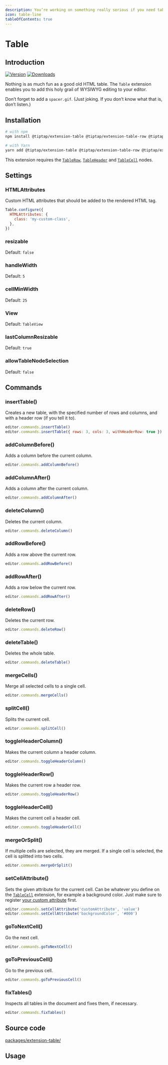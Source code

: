 ```yaml
---
description: You’re working on something really serious if you need tables inside a text editor.
icon: table-line
tableOfContents: true
---
```


# Table

## Introduction
[![Version](https://img.shields.io/npm/v/@tiptap/extension-table.svg?label=version)](https://www.npmjs.com/package/@tiptap/extension-table)
[![Downloads](https://img.shields.io/npm/dm/@tiptap/extension-table.svg)](https://npmcharts.com/compare/@tiptap/extension-table?minimal=true)

Nothing is as much fun as a good old HTML table. The `Table` extension enables you to add this holy grail of WYSIWYG editing to your editor.

Don’t forget to add a `spacer.gif`. (Just joking. If you don’t know what that is, don’t listen.)

## Installation
```bash
# with npm
npm install @tiptap/extension-table @tiptap/extension-table-row @tiptap/extension-table-header @tiptap/extension-table-cell

# with Yarn
yarn add @tiptap/extension-table @tiptap/extension-table-row @tiptap/extension-table-header @tiptap/extension-table-cell
```

This extension requires the [`TableRow`](/api/nodes/table-row), [`TableHeader`](/api/nodes/table-header) and [`TableCell`](/api/nodes/table-cell) nodes.

## Settings

### HTMLAttributes
Custom HTML attributes that should be added to the rendered HTML tag.

```js
Table.configure({
  HTMLAttributes: {
    class: 'my-custom-class',
  },
})
```

### resizable
Default: `false`

### handleWidth
Default: `5`

### cellMinWidth
Default: `25`

### View
Default: `TableView`

### lastColumnResizable
Default: `true`

### allowTableNodeSelection
Default: `false`

## Commands

### insertTable()
Creates a new table, with the specified number of rows and columns, and with a header row (if you tell it to).

```js
editor.commands.insertTable()
editor.commands.insertTable({ rows: 3, cols: 3, withHeaderRow: true })
```

### addColumnBefore()
Adds a column before the current column.

```js
editor.commands.addColumnBefore()
```

### addColumnAfter()
Adds a column after the current column.

```js
editor.commands.addColumnAfter()
```

### deleteColumn()
Deletes the current column.

```js
editor.commands.deleteColumn()
```

### addRowBefore()
Adds a row above the current row.

```js
editor.commands.addRowBefore()
```

### addRowAfter()
Adds a row below the current row.

```js
editor.commands.addRowAfter()
```

### deleteRow()
Deletes the current row.

```js
editor.commands.deleteRow()
```

### deleteTable()
Deletes the whole table.

```js
editor.commands.deleteTable()
```

### mergeCells()
Merge all selected cells to a single cell.

```js
editor.commands.mergeCells()
```

### splitCell()
Splits the current cell.

```js
editor.commands.splitCell()
```

### toggleHeaderColumn()
Makes the current column a header column.

```js
editor.commands.toggleHeaderColumn()
```

### toggleHeaderRow()
Makes the current row a header row.

```js
editor.commands.toggleHeaderRow()
```

### toggleHeaderCell()
Makes the current cell a header cell.

```js
editor.commands.toggleHeaderCell()
```

### mergeOrSplit()
If multiple cells are selected, they are merged. If a single cell is selected, the cell is splitted into two cells.

```js
editor.commands.mergeOrSplit()
```

### setCellAttribute()
Sets the given attribute for the current cell. Can be whatever you define on the [`TableCell`](/api/nodes/table-cell) extension, for example a background color. Just make sure to register [your custom attribute](/guide/custom-extensions#attributes) first.

```js
editor.commands.setCellAttribute('customAttribute', 'value')
editor.commands.setCellAttribute('backgroundColor', '#000')
```

### goToNextCell()
Go the next cell.

```js
editor.commands.goToNextCell()
```

### goToPreviousCell()
Go to the previous cell.

```js
editor.commands.goToPreviousCell()
```

### fixTables()
Inspects all tables in the document and fixes them, if necessary.

```js
editor.commands.fixTables()
```

## Source code
[packages/extension-table/](https://github.com/ueberdosis/tiptap/blob/main/packages/extension-table/)

## Usage
<tiptap-demo name="Nodes/Table"></tiptap-demo>
